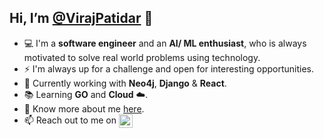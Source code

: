 ## Hi, I’m [@VirajPatidar](https://viraj-patidar.vercel.app/) 👋
- 💻 I'm a **software engineer** and an **AI/ ML enthusiast**, who is always motivated to solve real world problems using technology.
- ⚡ I'm always up for a challenge and open for interesting opportunities.
- 🔭 Currently working with **Neo4j**, **Django** & **React**.
- 📚 Learning **GO**  and **Cloud** ☁️.
- 🌱 Know more about me [here](https://viraj-patidar.vercel.app/).
- 📫 Reach out to me on <a href="https://linkedin.com/in/viraj-patidar-966523219/"> <img align="center" width="22" src="https://cdn.jsdelivr.net/npm/simple-icons@v3/icons/linkedin.svg"></a>


<br>
<!---
VirajPatidar/VirajPatidar is a ✨ special ✨ repository because its `README.md` (this file) appears on your GitHub profile.
You can click the Preview link to take a look at your changes.
--->
